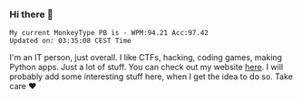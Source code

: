 ### Hi there 👋
<!-- PB START -->
```
My current MonkeyType PB is - WPM:94.21 Acc:97.42
Updated on: 03:35:08 CEST Time
```
<!-- PB END -->
I'm an IT person, just overall. I like CTFs, hacking, coding games, making Python apps. Just a lot of stuff.
You can check out my website [here](https://skill3472.github.io/).
I will probably add some interesting stuff here, when I get the idea to do so. Take care ❤️
